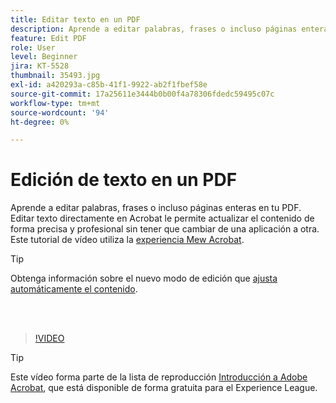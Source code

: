 ```yaml
---
title: Editar texto en un PDF
description: Aprende a editar palabras, frases o incluso páginas enteras en tu PDF
feature: Edit PDF
role: User
level: Beginner
jira: KT-5528
thumbnail: 35493.jpg
exl-id: a420293a-c85b-41f1-9922-ab2f1fbef58e
source-git-commit: 17a25611e3444b0b00f4a78306fdedc59495c07c
workflow-type: tm+mt
source-wordcount: '94'
ht-degree: 0%

---
```


# Edición de texto en un PDF

Aprende a editar palabras, frases o incluso páginas enteras en tu PDF. Editar texto directamente en Acrobat le permite actualizar el contenido de forma precisa y profesional sin tener que cambiar de una aplicación a otra. Este tutorial de vídeo utiliza la [experiencia Mew Acrobat](new-workspace.md).

>[!TIP]
>
>Obtenga información sobre el nuevo modo de edición que [ajusta automáticamente el contenido](auto-adjust-layout.md).

<br> 

>[!VIDEO](https://video.tv.adobe.com/v/35493?enablevpops&quality=12&learn=on&hidetitle=true)

>[!TIP]
>
>Este vídeo forma parte de la lista de reproducción [Introducción a Adobe Acrobat](https://experienceleague.adobe.com/es/playlists/acrobat-get-started-business-users), que está disponible de forma gratuita para el Experience League.
